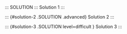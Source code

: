 ::: SOLUTION :::
Solution 1
:::

::: {#solution-2 .SOLUTION .advanced}
Solution 2
:::

::: {#solution-3 .SOLUTION level=difficult }
Solution 3
:::

